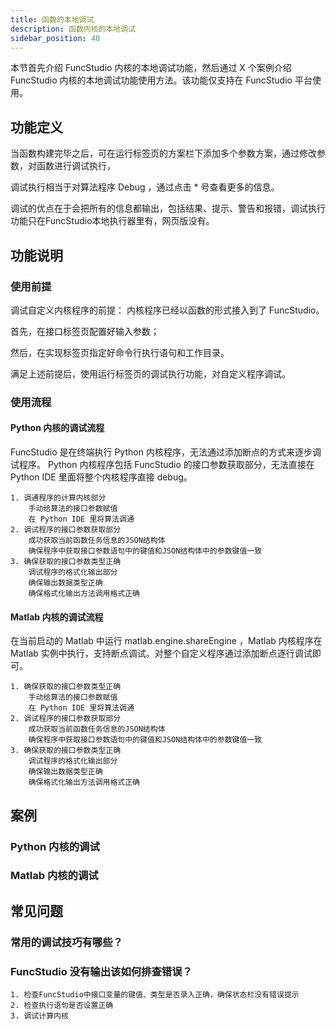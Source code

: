 ```yaml
---
title: 函数的本地调试
description: 函数内核的本地调试
sidebar_position: 40
---
```


本节首先介绍 FuncStudio 内核的本地调试功能，然后通过 X 个案例介绍 FuncStudio 内核的本地调试功能使用方法。该功能仅支持在 FuncStudio 平台使用。

## 功能定义

当函数构建完毕之后，可在运行标签页的方案栏下添加多个参数方案，通过修改参数，对函数进行调试执行，

调试执行相当于对算法程序 Debug ，通过点击 * 号查看更多的信息。

调试的优点在于会把所有的信息都输出，包括结果、提示、警告和报错，调试执行功能只在FuncStudio本地执行器里有，网页版没有。

## 功能说明

### 使用前提

调试自定义内核程序的前提： 内核程序已经以函数的形式接入到了 FuncStudio。

首先，在接口标签页配置好输入参数；

然后，在实现标签页指定好命令行执行语句和工作目录。

满足上述前提后，使用运行标签页的调试执行功能，对自定义程序调试。

### 使用流程

#### Python 内核的调试流程

FuncStudio 是在终端执行 Python 内核程序，无法通过添加断点的方式来逐步调试程序。
Python 内核程序包括 FuncStudio 的接口参数获取部分，无法直接在Python IDE 里面将整个内核程序直接 debug。

    1. 调通程序的计算内核部分
        手动给算法的接口参数赋值
        在 Python IDE 里将算法调通
    2. 调试程序的接口参数获取部分
        成功获取当前函数任务信息的JSON结构体
        确保程序中获取接口参数语句中的键值和JSON结构体中的参数键值一致
    3. 确保获取的接口参数类型正确
        调试程序的格式化输出部分
        确保输出数据类型正确
        确保格式化输出方法调用格式正确

#### Matlab 内核的调试流程

在当前启动的 Matlab 中运行 matlab.engine.shareEngine ，Matlab 内核程序在 Matlab 实例中执行，支持断点调试。对整个自定义程序通过添加断点逐行调试即可。

    1. 确保获取的接口参数类型正确
        手动给算法的接口参数赋值
        在 Python IDE 里将算法调通
    2. 调试程序的接口参数获取部分
        成功获取当前函数任务信息的JSON结构体
        确保程序中获取接口参数语句中的键值和JSON结构体中的参数键值一致
    3. 确保获取的接口参数类型正确
        调试程序的格式化输出部分
        确保输出数据类型正确
        确保格式化输出方法调用格式正确

## 案例

### Python 内核的调试

### Matlab 内核的调试

## 常见问题

### 常用的调试技巧有哪些？

### FuncStudio 没有输出该如何排查错误？

    1. 检查FuncStudio中接口变量的键值、类型是否录入正确，确保状态栏没有错误提示
    2. 检查执行语句是否设置正确
    3. 调试计算内核
